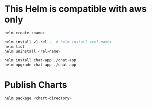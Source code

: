 # This Helm is compatible with aws only 

```bash
helm create <name>

helm install v1-rel .  # helm install <rel-name> .
helm list
helm uninstall <rel-name>
```

```bash
helm install chat-app ./chat-app
helm upgrade chat-app ./chat-app
```



# Publish Charts 
```bash
helm package <chart-directory>
```

